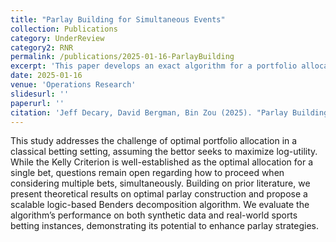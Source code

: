 ```yaml
---
title: "Parlay Building for Simultaneous Events"
collection: Publications
category: UnderReview
category2: RNR
permalink: /publications/2025-01-16-ParlayBuilding
excerpt: 'This paper develops an exact algorithm for a portfolio allocation problem in sports betting, incorporating a log-utility objective function and practical constraints.'
date: 2025-01-16
venue: 'Operations Research'
slidesurl: ''
paperurl: ''
citation: 'Jeff Decary, David Bergman, Bin Zou (2025). "Parlay Building for Simultaneous Events".'
---
```


This study addresses the challenge of optimal portfolio allocation in a classical betting setting, assuming the bettor seeks to maximize log-utility. While the Kelly Criterion is well-established as the optimal allocation for a single bet, questions remain open regarding how to proceed when considering multiple bets, simultaneously. Building on prior literature, we present theoretical results on optimal parlay construction and propose a scalable logic-based Benders decomposition algorithm. We evaluate the algorithm’s performance on both synthetic data and real-world sports betting instances, demonstrating its potential to enhance parlay strategies.


